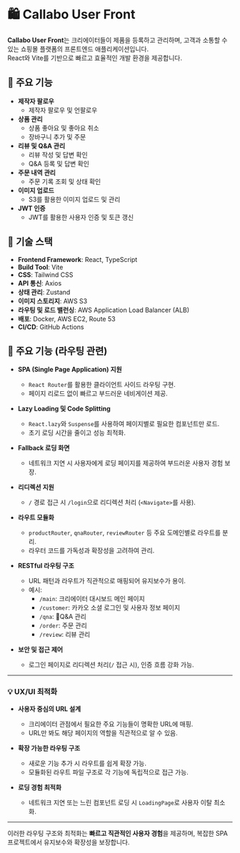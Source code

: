 # 🛍️ Callabo User Front

**Callabo User Front**는 크리에이터들이 제품을 등록하고 관리하며, 고객과 소통할 수 있는 쇼핑몰 플랫폼의 프론트엔드 애플리케이션입니다.  
React와 Vite를 기반으로 빠르고 효율적인 개발 환경을 제공합니다.

## 🌟 주요 기능

- **제작자 팔로우**
  - 제작자 팔로우 및 언팔로우
- **상품 관리**
  - 상품 좋아요 및 좋아요 취소
  - 장바구니 추가 및 주문
- **리뷰 및 Q&A 관리**
  - 리뷰 작성 및 답변 확인
  - Q&A 등록 및 답변 확인
- **주문 내역 관리**
  - 주문 기록 조회 및 상태 확인
- **이미지 업로드**
  - S3를 활용한 이미지 업로드 및 관리
- **JWT 인증**
  - JWT를 활용한 사용자 인증 및 토큰 갱신

## 🚀 기술 스택

- **Frontend Framework**: React, TypeScript
- **Build Tool**: Vite
- **CSS**: Tailwind CSS
- **API 통신**: Axios
- **상태 관리**: Zustand
- **이미지 스토리지**: AWS S3
- **라우팅 및 로드 밸런싱**: AWS Application Load Balancer (ALB)
- **배포**: Docker, AWS EC2, Route 53
- **CI/CD**: GitHub Actions

## 🌟 주요 기능 (라우팅 관련)

- **SPA (Single Page Application) 지원**
  - `React Router`를 활용한 클라이언트 사이드 라우팅 구현.
  - 페이지 리로드 없이 빠르고 부드러운 네비게이션 제공.

- **Lazy Loading 및 Code Splitting**
  - `React.lazy`와 `Suspense`를 사용하여 페이지별로 필요한 컴포넌트만 로드.
  - 초기 로딩 시간을 줄이고 성능 최적화.

- **Fallback 로딩 화면**
  - 네트워크 지연 시 사용자에게 로딩 페이지를 제공하여 부드러운 사용자 경험 보장.

- **리디렉션 지원**
  - `/` 경로 접근 시 `/login`으로 리디렉션 처리 (`<Navigate>`를 사용).

- **라우트 모듈화**
  - `productRouter`, `qnaRouter`, `reviewRouter` 등 주요 도메인별로 라우트를 분리.
  - 라우터 코드를 가독성과 확장성을 고려하여 관리.

- **RESTful 라우팅 구조**
  - URL 패턴과 라우트가 직관적으로 매핑되어 유지보수가 용이.
  - 예시:
    - `/main`: 크리에이터 대시보드 메인 페이지
    - `/customer`: 카카오 소셜 로그인 및 사용자 정보 페이지
    - `/qna`: Q&A 관리
    - `/order`: 주문 관리
    - `/review`: 리뷰 관리

- **보안 및 접근 제어**
  - 로그인 페이지로 리디렉션 처리(`/` 접근 시), 인증 흐름 강화 가능.

---

### 💡 UX/UI 최적화

- **사용자 중심의 URL 설계**
  - 크리에이터 관점에서 필요한 주요 기능들이 명확한 URL에 매핑.
  - URL만 봐도 해당 페이지의 역할을 직관적으로 알 수 있음.

- **확장 가능한 라우팅 구조**
  - 새로운 기능 추가 시 라우트를 쉽게 확장 가능.
  - 모듈화된 라우트 파일 구조로 각 기능에 독립적으로 접근 가능.

- **로딩 경험 최적화**
  - 네트워크 지연 또는 느린 컴포넌트 로딩 시 `LoadingPage`로 사용자 이탈 최소화.

---

이러한 라우팅 구조와 최적화는 **빠르고 직관적인 사용자 경험**을 제공하며, 복잡한 SPA 프로젝트에서 유지보수와 확장성을 보장합니다.
